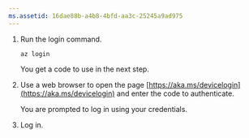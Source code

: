 ```yaml
---
ms.assetid: 16dae88b-a4b8-4bfd-aa3c-25245a9ad975
---
```

1. Run the login command.
   
    ```azurecli-interactive
    az login
    ```
   You get a code to use in the next step. 
2. Use a web browser to open the page [https://aka.ms/devicelogin](https://aka.ms/devicelogin)
    and enter the code to authenticate.
   
    You are prompted to log in using your credentials.
3. Log in.

